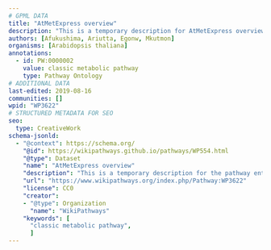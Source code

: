 ```yaml
---
# GPML DATA
title: "AtMetExpress overview"
description: "This is a temporary description for AtMetExpress overview"
authors: [Afukushima, Ariutta, Egonw, Mkutmon]
organisms: [Arabidopsis thaliana]
annotations:
  - id: PW:0000002
    value: classic metabolic pathway
    type: Pathway Ontology
# ADDITIONAL DATA
last-edited: 2019-08-16
communities: []
wpid: "WP3622"
# STRUCTURED METADATA FOR SEO
seo:
  type: CreativeWork
schema-jsonld:
  - "@context": https://schema.org/
    "@id": https://wikipathways.github.io/pathways/WP554.html
    "@type": Dataset
    "name": "AtMetExpress overview"
    "description": "This is a temporary description for the pathway entitled: AtMetExpress overview"
    "url": "https://www.wikipathways.org/index.php/Pathway:WP3622"
    "license": CC0
    "creator":
    - "@type": Organization
      "name": "WikiPathways"
    "keywords": [
      "classic metabolic pathway",
      ]
---
```

